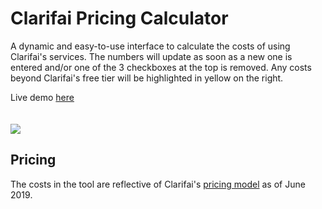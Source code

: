 # Clarifai Pricing Calculator

A dynamic and easy-to-use interface to calculate the costs of using Clarifai's services. The numbers will update as soon as a new one is entered and/or one of the 3 checkboxes at the top is removed. Any costs beyond Clarifai's free tier will be highlighted in yellow on the right.

Live demo [here](https://jared-hack-projects.s3.us-east-2.amazonaws.com/clarifai-pricing-calculator/index.html)
<br/><br/><br/>
<img src="https://jared-hack-projects.s3.us-east-2.amazonaws.com/clarifai-pricing-calculator/screenshots/main-screen.png"/>

## Pricing

The costs in the tool are reflective of Clarifai's [pricing model](https://www.clarifai.com/pricing) as of June 2019.

